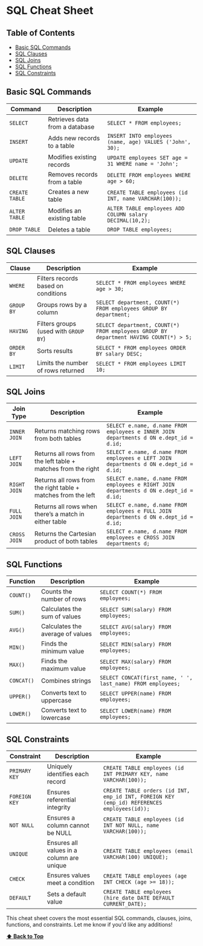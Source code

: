 # SQL Cheat Sheet

## Table of Contents

- [Basic SQL Commands](#basic-sql-commands)
- [SQL Clauses](#sql-clauses)
- [SQL Joins](#sql-joins)
- [SQL Functions](#sql-functions)
- [SQL Constraints](#sql-constraints)

## Basic SQL Commands

| Command        | Description                    | Example                                                  |
| -------------- | ------------------------------ | -------------------------------------------------------- |
| `SELECT`       | Retrieves data from a database | `SELECT * FROM employees;`                               |
| `INSERT`       | Adds new records to a table    | `INSERT INTO employees (name, age) VALUES ('John', 30);` |
| `UPDATE`       | Modifies existing records      | `UPDATE employees SET age = 31 WHERE name = 'John';`     |
| `DELETE`       | Removes records from a table   | `DELETE FROM employees WHERE age > 60;`                  |
| `CREATE TABLE` | Creates a new table            | `CREATE TABLE employees (id INT, name VARCHAR(100));`    |
| `ALTER TABLE`  | Modifies an existing table     | `ALTER TABLE employees ADD COLUMN salary DECIMAL(10,2);` |
| `DROP TABLE`   | Deletes a table                | `DROP TABLE employees;`                                  |

## SQL Clauses

| Clause     | Description                           | Example                                                                               |
| ---------- | ------------------------------------- | ------------------------------------------------------------------------------------- |
| `WHERE`    | Filters records based on conditions   | `SELECT * FROM employees WHERE age > 30;`                                             |
| `GROUP BY` | Groups rows by a column               | `SELECT department, COUNT(*) FROM employees GROUP BY department;`                     |
| `HAVING`   | Filters groups (used with `GROUP BY`) | `SELECT department, COUNT(*) FROM employees GROUP BY department HAVING COUNT(*) > 5;` |
| `ORDER BY` | Sorts results                         | `SELECT * FROM employees ORDER BY salary DESC;`                                       |
| `LIMIT`    | Limits the number of rows returned    | `SELECT * FROM employees LIMIT 10;`                                                   |

## SQL Joins

| Join Type    | Description                                                   | Example                                                                                |
| ------------ | ------------------------------------------------------------- | -------------------------------------------------------------------------------------- |
| `INNER JOIN` | Returns matching rows from both tables                        | `SELECT e.name, d.name FROM employees e INNER JOIN departments d ON e.dept_id = d.id;` |
| `LEFT JOIN`  | Returns all rows from the left table + matches from the right | `SELECT e.name, d.name FROM employees e LEFT JOIN departments d ON e.dept_id = d.id;`  |
| `RIGHT JOIN` | Returns all rows from the right table + matches from the left | `SELECT e.name, d.name FROM employees e RIGHT JOIN departments d ON e.dept_id = d.id;` |
| `FULL JOIN`  | Returns all rows when there’s a match in either table         | `SELECT e.name, d.name FROM employees e FULL JOIN departments d ON e.dept_id = d.id;`  |
| `CROSS JOIN` | Returns the Cartesian product of both tables                  | `SELECT e.name, d.name FROM employees e CROSS JOIN departments d;`                     |

## SQL Functions

| Function   | Description                      | Example                                                     |
| ---------- | -------------------------------- | ----------------------------------------------------------- |
| `COUNT()`  | Counts the number of rows        | `SELECT COUNT(*) FROM employees;`                           |
| `SUM()`    | Calculates the sum of values     | `SELECT SUM(salary) FROM employees;`                        |
| `AVG()`    | Calculates the average of values | `SELECT AVG(salary) FROM employees;`                        |
| `MIN()`    | Finds the minimum value          | `SELECT MIN(salary) FROM employees;`                        |
| `MAX()`    | Finds the maximum value          | `SELECT MAX(salary) FROM employees;`                        |
| `CONCAT()` | Combines strings                 | `SELECT CONCAT(first_name, ' ', last_name) FROM employees;` |
| `UPPER()`  | Converts text to uppercase       | `SELECT UPPER(name) FROM employees;`                        |
| `LOWER()`  | Converts text to lowercase       | `SELECT LOWER(name) FROM employees;`                        |

## SQL Constraints

| Constraint    | Description                               | Example                                                                                    |
| ------------- | ----------------------------------------- | ------------------------------------------------------------------------------------------ |
| `PRIMARY KEY` | Uniquely identifies each record           | `CREATE TABLE employees (id INT PRIMARY KEY, name VARCHAR(100));`                          |
| `FOREIGN KEY` | Ensures referential integrity             | `CREATE TABLE orders (id INT, emp_id INT, FOREIGN KEY (emp_id) REFERENCES employees(id));` |
| `NOT NULL`    | Ensures a column cannot be NULL           | `CREATE TABLE employees (id INT NOT NULL, name VARCHAR(100));`                             |
| `UNIQUE`      | Ensures all values in a column are unique | `CREATE TABLE employees (email VARCHAR(100) UNIQUE);`                                      |
| `CHECK`       | Ensures values meet a condition           | `CREATE TABLE employees (age INT CHECK (age >= 18));`                                      |
| `DEFAULT`     | Sets a default value                      | `CREATE TABLE employees (hire_date DATE DEFAULT CURRENT_DATE);`                            |

This cheat sheet covers the most essential SQL commands, clauses, joins,
functions, and constraints. Let me know if you'd like any additions!

**[⬆ Back to Top](#table-of-contents)**
